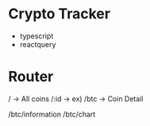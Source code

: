 # Crypto Tracker 

- typescript
- reactquery


# Router
/ -> All coins
/:id -> ex) /btc -> Coin Detail

/btc/information
/btc/chart